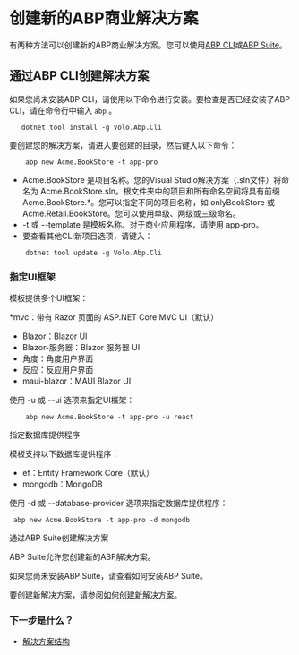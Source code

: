 # 创建新的ABP商业解决方案

有两种方法可以创建新的ABP商业解决方案。您可以使用[ABP CLI](https://docs.abp.io/en/abp/latest/CLI)或[ABP Suite](https://docs.abp.io/en/commercial/7.2/abp-suite/add-solution)。

通过ABP CLI创建解决方案
-----------------------------

如果您尚未安装ABP CLI，请使用以下命令进行安装。要检查是否已经安装了ABP CLI，请在命令行中输入 `abp` 。

```shell
   dotnet tool install -g Volo.Abp.Cli
```

要创建您的解决方案，请进入要创建的目录，然后键入以下命令：

```shell
    abp new Acme.BookStore -t app-pro
```

* Acme.BookStore 是项目名称。您的Visual Studio解决方案（.sln文件）将命名为 Acme.BookStore.sln。根文件夹中的项目和所有命名空间将具有前缀 Acme.BookStore.*。您可以指定不同的项目名称，如 onlyBookStore 或 Acme.Retail.BookStore。您可以使用单级、两级或三级命名。
* -t 或 --template 是模板名称。对于商业应用程序，请使用 app-pro。
* 要查看其他CLI新项目选项，请键入：

```shell
    dotnet tool update -g Volo.Abp.Cli
```

### 指定UI框架

模板提供多个UI框架：


*mvc：带有 Razor 页面的 ASP.NET Core MVC UI（默认）
* Blazor：Blazor UI
* Blazor-服务器：Blazor 服务器 UI
* 角度：角度用户界面
* 反应：反应用户界面
* maui-blazor：MAUI Blazor UI

使用 -u 或 --ui 选项来指定UI框架：

```shell
    abp new Acme.BookStore -t app-pro -u react
```

指定数据库提供程序

模板支持以下数据库提供程序：

* ef：Entity Framework Core（默认）
* mongodb：MongoDB

使用 -d 或 --database-provider 选项来指定数据库提供程序：

```shell
 abp new Acme.BookStore -t app-pro -d mongodb
```

通过ABP Suite创建解决方案

ABP Suite允许您创建新的ABP解决方案。

如果您尚未安装ABP Suite，请查看如何安装ABP Suite。

要创建新解决方案，请参阅[如何创建新解决方案](https://docs.abp.io/en/commercial/7.2/abp-suite/create-solution)。

### 下一步是什么？

* [解决方案结构](Solution-Structure.md)
